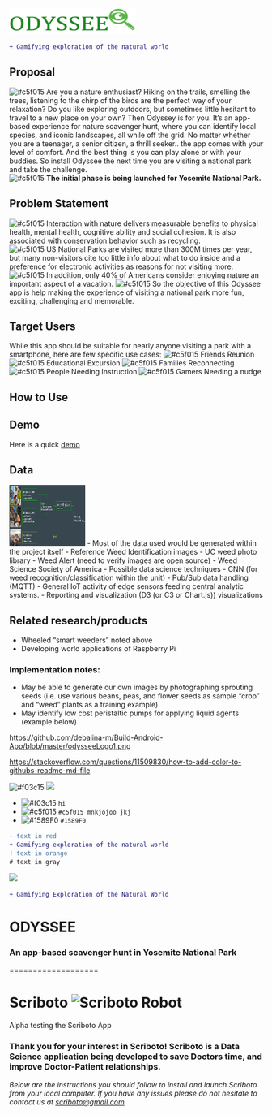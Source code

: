 
<img src="https://github.com/Final-Capstone-Nature-Scavenger-Hunt/Nature-Scavenger-Hunt/blob/master/Media/odysseeLogo.png" alt="Odyssee" width="250px" height="50px">

```diff
+ Gamifying exploration of the natural world
```

## Proposal

![#c5f015](https://placehold.it/8/008000/000000?text=+)  Are you a nature enthusiast? Hiking on the trails, smelling the trees, listening to the chirp of the birds are the perfect way of your relaxation? Do you like exploring outdoors, but sometimes little hesitant to travel to a new place on your own?
Then Odyssey is for you. It’s an app-based experience for nature scavenger hunt, where you can identify local species, and iconic landscapes, all while off the grid. No matter whether you are a teenager, a senior citizen, a thrill seeker.. the app comes with your level of comfort. And the best thing is you can play alone or with your buddies. So install Odyssee the next time you are visiting a national park and take the challenge.  
![#c5f015](https://placehold.it/8/008000/000000?text=+)  **The initial phase is being launched for Yosemite National Park.**

## Problem Statement

![#c5f015](https://placehold.it/8/008000/000000?text=+)  Interaction with nature delivers measurable benefits to physical health, mental health, cognitive ability and social cohesion. It is also associated with conservation behavior such as recycling.  
![#c5f015](https://placehold.it/8/008000/000000?text=+)  US National Parks are visited more than 300M times per year, but many non-visitors cite too little info about what to do inside and a preference for electronic activities as reasons for not visiting more.  
![#c5f015](https://placehold.it/8/008000/000000?text=+)  In addition, only 40% of Americans consider enjoying nature an important aspect of a vacation.
![#c5f015](https://placehold.it/8/008000/000000?text=+)  So the objective of this Odyssee app is help making the experience of visiting a national park more fun, exciting, challenging and memorable. 

## Target Users

While this app should be suitable for nearly anyone visiting a park with a smartphone, here are few specific use cases:
![#c5f015](https://placehold.it/8/008000/000000?text=+)  Friends Reunion
![#c5f015](https://placehold.it/8/008000/000000?text=+)  Educational Excursion
![#c5f015](https://placehold.it/8/008000/000000?text=+)  Families Reconnecting
![#c5f015](https://placehold.it/8/008000/000000?text=+)  People Needing Instruction
![#c5f015](https://placehold.it/8/008000/000000?text=+)  Gamers Needing a nudge

## How to Use

## Demo
Here is a quick [demo](https://github.com/debalina-m/Build-Android-App/blob/master/Odyssee%20Capstone.mp4)

## Data

<img src="https://github.com/Final-Capstone-Nature-Scavenger-Hunt/Nature-Scavenger-Hunt/blob/master/Media/data.png" alt="OdysseeData" width="150px" height="120px">
- Most of the data used would be generated within the project itself
- Reference Weed Identification images
- UC weed photo library
- Weed Alert (need to verify images are open source)
- Weed Science Society of America
- Possible data science techniques
- CNN (for weed recognition/classification within the unit)
- Pub/Sub data handling (MQTT)
- General IoT activity of edge sensors feeding central analytic systems.
- Reporting and visualization (D3 (or C3 or Chart.js)) visualizations

## Related research/products

- Wheeled “smart weeders” noted above
- Developing world applications of Raspberry Pi

### Implementation notes:
- May be able to generate our own images by photographing sprouting seeds (i.e. use various
beans, peas, and flower seeds as sample “crop” and “weed” plants as a training example)
- May identify low cost peristaltic pumps for applying liquid agents (example below)


https://github.com/debalina-m/Build-Android-App/blob/master/odysseeLogo1.png

https://stackoverflow.com/questions/11509830/how-to-add-color-to-githubs-readme-md-file

![#f03c15](https://placehold.it/100/ffffff/ff0000?text=hello)
![](https://placehold.it/100/ffffff/008000?text=ODYSSEE)
- ![#f03c15](https://placehold.it/15/f03c15/000000?text=+) `hi`
- ![#c5f015](https://placehold.it/15/c5f015/000000?text=+) `#c5f015 mnkjojoo jkj`
- ![#1589F0](https://placehold.it/15/1589F0/000000?text=+) `#1589F0`


```diff
- text in red
+ Gamifying exploration of the natural world
! text in orange
# text in gray
```

![](https://placehold.it/200/ffffff/006400?text=**ODYSSEE**)
```diff
+ Gamifying Exploration of the Natural World
```

# ODYSSEE  
### An app-based scavenger hunt in Yosemite National Park




===================
# Scriboto <img src="https://github.com/timothyjhurt/scriboto-app/blob/master/scriboto-app/static/scriboto_logo.png" alt="Scriboto Robot" width="40px" height="40px">
Alpha testing the Scriboto App

### Thank you for your interest in Scriboto! Scriboto is a Data Science application being developed to save Doctors time, and improve Doctor-Patient relationships.

*Below are the instructions you should follow to install and launch Scriboto from your local computer. If you have any issues please do not hesitate to contact us at scriboto@gmail.com*

<br/>
